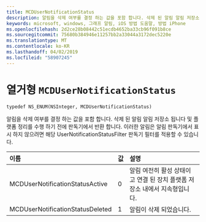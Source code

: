 ```yaml
---
title: MCDUserNotificationStatus
description: 알림을 삭제 여부를 결정 하는 값을 포함 합니다. 삭제 된 알림 알림 저장소 됩니다 및 플랫폼 정리를 수행 하기 전에 판독기에서 반환 합니다. 이러한 알림은 알림 판독기에서 표시 하지 않으려면 해당 UserNotificationStatusFilter 판독기 필터를 적용할 수 있습니다.
keywords: microsoft, windows, 그래프 알림, iOS 방법 도움말, 방법 iPhone
ms.openlocfilehash: 2d2ce28b08442c51ecdb4652ba33cb96f091b8ce
ms.sourcegitcommit: 75680b384946e11257bb2a33044a3172dec5220e
ms.translationtype: MT
ms.contentlocale: ko-KR
ms.lasthandoff: 04/02/2019
ms.locfileid: "58907245"
---
```

# <a name="enum-mcdusernotificationstatus"></a>열거형 `MCDUserNotificationStatus`

```
typedef NS_ENUM(NSInteger, MCDUserNotificationStatus)
```

알림을 삭제 여부를 결정 하는 값을 포함 합니다. 삭제 된 알림 알림 저장소 됩니다 및 플랫폼 정리를 수행 하기 전에 판독기에서 반환 합니다. 이러한 알림은 알림 판독기에서 표시 하지 않으려면 해당 UserNotificationStatusFilter 판독기 필터를 적용할 수 있습니다. 

|이름 | 값 | 설명 |
|:-- |:-- |:-- |
|   MCDUserNotificationStatusActive |0| 알림 여전히 활성 상태이 고 연결 된 장치 플랫폼 저장소 내에서 지속형입니다. |
|   MCDUserNotificationStatusDeleted | 1| 알림이 삭제 되었습니다.|